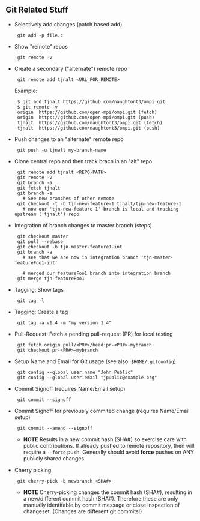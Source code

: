 Git Related Stuff
-----------------

 - Selectively add changes (patch based add)

    ```
     git add -p file.c
    ```

 - Show "remote" repos

    ```
     git remote -v
    ```

 - Create a secondary ("alternate") remote repo

    ```
     git remote add tjnalt <URL_FOR_REMOTE>
    ```

   Example:
    ```
     $ git add tjnalt https://github.com/naughtont3/ompi.git
     $ git remote -v
     origin  https://github.com/open-mpi/ompi.git (fetch)
     origin  https://github.com/open-mpi/ompi.git (push)
     tjnalt  https://github.com/naughtont3/ompi.git (fetch)
     tjnalt  https://github.com/naughtont3/ompi.git (push)

    ```

 - Push changes to an "alternate" remote repo

    ```
     git push -u tjnalt my-branch-name
    ```

 - Clone central repo and then track bracn in an "alt" repo

    ```
     git remote add tjnalt <REPO-PATH>
     git remote -v
     git branch -a
     git fetch tjnalt
     git branch -a
       # See new branches of other remote
     git checkout -t -b tjn-new-feature-1 tjnalt/tjn-new-feature-1
       # now our 'tjn-new-feature-1' branch is local and tracking upstream ('tjnalt') repo
    ```

 - Integration of branch changes to master branch (steps)

    ```
     git checkout master
     git pull --rebase
     git checkout -b tjn-master-feature1-int
     git branch -a
       # see that we are now in integration branch 'tjn-master-featureFoo1-int'

       # merged our featureFoo1 branch into integration branch 
     git merge tjn-featureFoo1
    ```

 - Tagging: Show tags

    ```
     git tag -l 
    ```

 - Tagging: Create a tag

    ```
     git tag -a v1.4 -m "my version 1.4"
    ```

 - Pull-Request: Fetch a pending pull-request (PR) for local testing

    ```
     git fetch origin pull/<PR#>/head:pr-<PR#>-mybranch
     git checkout pr-<PR#>-mybranch
    ```

 - Setup Name and Email for Git usage (see also: `$HOME/.gitconfig`)

    ```
     git config --global user.name "John Public"
     git config --global user.email "jpublic@example.org"
    ```

 - Commit Signoff (requires Name/Email setup)

    ```
     git commit --signoff
    ```

 - Commit Signoff for previously commited change (requires Name/Email setup)

    ```
     git commit --amend --signoff
    ```

    - **NOTE** Results in a new commit hash (SHA#) so exercise care with
               public contributions.  If already pushed to remote
               repository, then will require a `--force` push.  Generally
               should avoid **force** pushes on ANY publicly shared changes.

 - Cherry picking

    ```
     git cherry-pick -b newbranch <SHA#>
    ```

    - **NOTE** Cherry-picking changes the commit hash (SHA#), resulting
               in a new/different commit hash (SHA#).  Therefore these are
               only manually identifable by commit message or close 
               inspection of changeset.  (Changes are different git commits!)

